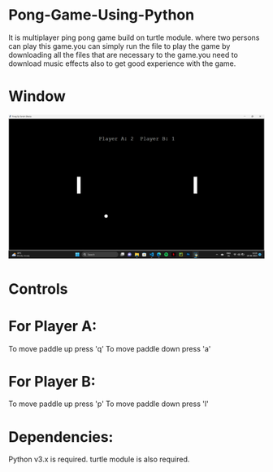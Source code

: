 # Pong-Game-Using-Python
It is multiplayer ping pong game build on turtle module. where two persons can play this game.you can simply run the file to play the game by downloading all the files that are necessary to the game.you need to download music effects also to get good experience with the game.

# Window
![Window](https://github.com/bhatiatanish225/Pong-Game-Using-Python/blob/main/Screenshot%20(68).png)






# Controls
# For Player A:
To move paddle up press 'q'
To move paddle down press 'a'

# For Player B:
To move paddle up press 'p'
To move paddle down press 'l'

# Dependencies:
Python v3.x is required.
turtle module is also required.


